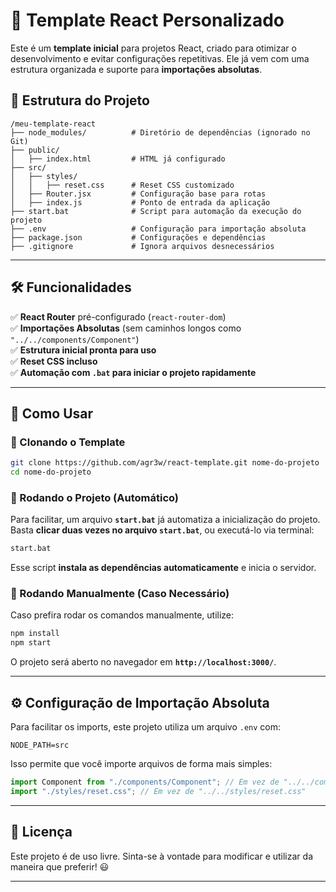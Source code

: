 # 🚀 Template React Personalizado

Este é um **template inicial** para projetos React, criado para otimizar o desenvolvimento e evitar configurações repetitivas. Ele já vem com uma estrutura organizada e suporte para **importações absolutas**.

## 📂 Estrutura do Projeto

```
/meu-template-react
├── node_modules/          # Diretório de dependências (ignorado no Git)
├── public/
│   ├── index.html         # HTML já configurado
├── src/
│   ├── styles/
│   │   ├── reset.css      # Reset CSS customizado
│   ├── Router.jsx         # Configuração base para rotas
│   ├── index.js           # Ponto de entrada da aplicação
├── start.bat              # Script para automação da execução do projeto
├── .env                   # Configuração para importação absoluta
├── package.json           # Configurações e dependências
├── .gitignore             # Ignora arquivos desnecessários
```

---

## 🛠️ Funcionalidades

✅ **React Router** pré-configurado (`react-router-dom`)  
✅ **Importações Absolutas** (sem caminhos longos como `"../../components/Component"`)  
✅ **Estrutura inicial pronta para uso**  
✅ **Reset CSS incluso**  
✅ **Automação com `.bat` para iniciar o projeto rapidamente**  

---

## 🚀 Como Usar

### 🔹 Clonando o Template

```sh
git clone https://github.com/agr3w/react-template.git nome-do-projeto
cd nome-do-projeto
```

### 🔹 Rodando o Projeto (Automático)

Para facilitar, um arquivo **`start.bat`** já automatiza a inicialização do projeto.  
Basta **clicar duas vezes no arquivo `start.bat`**, ou executá-lo via terminal:

```sh
start.bat
```

Esse script **instala as dependências automaticamente** e inicia o servidor.  

### 🔹 Rodando Manualmente (Caso Necessário)

Caso prefira rodar os comandos manualmente, utilize:

```sh
npm install
npm start
```

O projeto será aberto no navegador em **`http://localhost:3000/`**.

---

## ⚙️ Configuração de Importação Absoluta

Para facilitar os imports, este projeto utiliza um arquivo `.env` com:

```
NODE_PATH=src
```

Isso permite que você importe arquivos de forma mais simples:

```js
import Component from "./components/Component"; // Em vez de "../../components/Component"
import "./styles/reset.css"; // Em vez de "../../styles/reset.css"
```

---

## 📜 Licença

Este projeto é de uso livre. Sinta-se à vontade para modificar e utilizar da maneira que preferir! 😃

---
